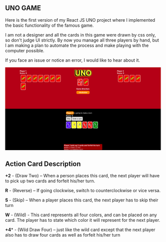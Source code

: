 ## UNO GAME

Here is the first version of my React JS UNO project where I implemented the basic functionality of the famous game.

I am not a designer and all the cards in this game were drawn by css only, so don't judge UI strictly. 
By now you manage all three players by hand, but I am making a plan to automate the process and make playing with the computer possible.

If you face an issue or notice an error, I would like to hear about it.

![example](/assets/gameplay.png)

## Action Card Description

**+2** - (Draw Two) – When a person places this card, the next player will have to pick up two cards and forfeit his/her turn.

**R** - (Reverse) – If going clockwise, switch to counterclockwise or vice versa.

**S** - (Skip) – When a player places this card, the next player has to skip their turn

**W** - (Wild) - This card represents all four colors, and can be placed on any card. The player has to state which color it will represent for the next player.

**+4*** - (Wild Draw Four) – just like the wild card except that the next player also has to draw four cards as well as forfeit his/her turn
